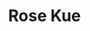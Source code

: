 ---
layout    : default
bodyid    : "alumni"
bodyclass : "content"
year      : 2015

title       : Rose Kue
photo       : "rose.jpg"
occupation  : "Designer, Musician"

links:
 - icon     : "fa-facebook"
   url      : ""
 - icon     : "fa-twitter"
   url      : "https://twitter.com/rosekue"
 - icon     : "fa-linkedin"
   url      : ""
 - icon     : "fa-instagram"
   url      : ""
 - icon     : "fa-soundcloud"
   url      : ""
 - icon     : "fa-vimeo-square"
   url      : ""
 - icon     : "fa-github"
   url      : ""
 - icon     : "fa-tumblr"
   url      : ""
 - icon     : "fa-globe"
   url      : "http://www.kuesclues.com/"
---